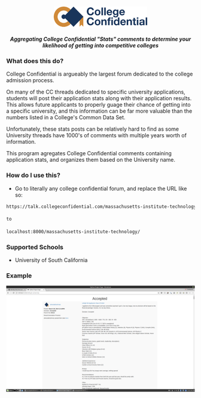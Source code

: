 <p align="center">
  <img src="static/cc.png" width="250"/>
<h5 align="center">Aggregating College Confidential "Stats" comments to determine your likelihood of getting into competitive colleges</h5>
</p>


### What does this do?

College Confidential is argueably the largest forum dedicated to the college admission process.

On many of the CC threads dedicated to specific university applications, students will post their application stats along with their application results.  This allows future applicants to properly guage their chance of getting into a specific university, and this information can be far more valuable than the numbers listed in a College's Common Data Set.

Unfortunately, these stats posts can be relatively hard to find as some University threads have 1000's of comments with multiple years worth of information.

This program agregates College Confidential comments containing application stats, and organizes them based on the University name.

### How do I use this?

- Go to literally any college confidential forum, and replace the URL like so:

```bash
https://talk.collegeconfidential.com/massachusetts-institute-technology/

to

localhost:8000/massachusetts-institute-technology/
```

### Supported Schools

- University of South California

### Example

<p align="center">
  <img src="static/example.png"/>
</p>






